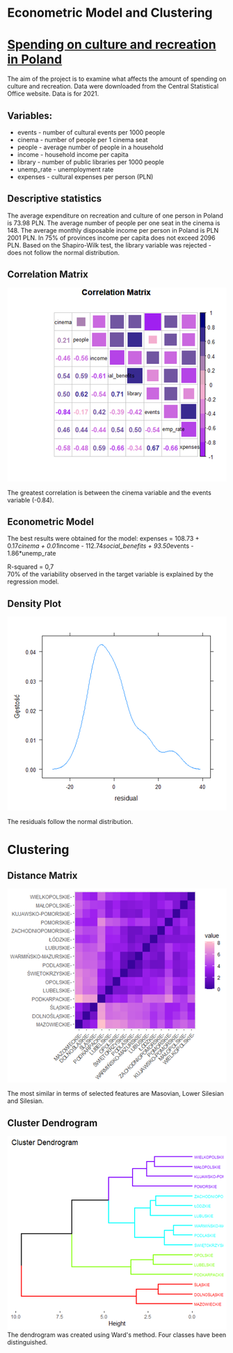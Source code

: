 # Econometric Model and Clustering

#                                 [Spending on culture and recreation in Poland](https://github.com/WiktoriaG12/econometric-model-and-clustering/blob/main/econometric_model.R) 


The aim of the project is to examine what affects the amount of spending on culture and recreation. 
Data were downloaded from the Central Statistical Office website. Data is for 2021. 

## Variables:
* events - number of cultural events per 1000 people
* cinema - number of people per 1 cinema seat
* people - average number of people in a household
* income - household income per capita
* library - number of public libraries per 1000 people
* unemp_rate - unemployment rate
* expenses - cultural expenses per person (PLN)

## Descriptive statistics
The average expenditure on recreation and culture of one person in Poland is 73.98 PLN. The average number of people per one seat in the cinema is 148. The average monthly disposable income per person in Poland is PLN 2001 PLN. In 75% of provinces income per capita does not exceed 2096 PLN. 
Based on the Shapiro-Wilk test, the library variable was rejected - does not follow the normal distribution.

## Correlation Matrix 
![Screenshot](https://github.com/WiktoriaG12/econometric-model-and-clustering/blob/main/images/correlation_matrix.png)

The greatest correlation is between the cinema variable and the events variable (-0.84).

## Econometric Model
The best results were obtained for the model:
expenses =  108.73 + 0.17*cinema + 0.01*income - 112.74*social_benefits + 93.50*events - 1.86*unemp_rate

R-squared = 0,7  
70% of the variability observed in the target variable is explained by the regression model.

## Density Plot
![Screenshot](https://github.com/WiktoriaG12/econometric-model-and-clustering/blob/main/images/density_plot.png)

The residuals follow the normal distribution. 

# Clustering 

## Distance Matrix
![Screenshot](https://github.com/WiktoriaG12/econometric-model-and-clustering/blob/main/images/distance.png)

The most similar in terms of selected features are Masovian, Lower Silesian and Silesian.

## Cluster Dendrogram 
![Screenshot](https://github.com/WiktoriaG12/econometric-model-and-clustering/blob/main/images/dendrogram.png)
The dendrogram was created using Ward's method. Four classes have been distinguished. 


